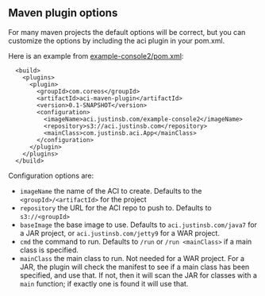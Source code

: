 ## Maven plugin options

For many maven projects the default options will be correct, but you can customize the options by
including the aci plugin in your pom.xml.

Here is an example from [example-console2/pom.xml](../examples/example-console2/pom.xml):

```
  <build>
    <plugins>
      <plugin>
        <groupId>com.coreos</groupId>
        <artifactId>aci-maven-plugin</artifactId>
        <version>0.1-SNAPSHOT</version>
        <configuration>
          <imageName>aci.justinsb.com/example-console2</imageName>
          <repository>s3://aci.justinsb.com</repository>
          <mainClass>com.justinsb.aci.App</mainClass>
        </configuration>
      </plugin>
    </plugins>
  </build>
```


Configuration options are:

* `imageName` the name of the ACI to create.  Defaults to the `<groupId>/<artifactId>` for the project
* `repository` the URL for the ACI repo to push to.  Defaults to `s3://<groupId>`
* `baseImage` the base image to use.  Defaults to `aci.justinsb.com/java7` for a JAR project,
or `aci.justinsb.com/jetty9` for a WAR project.
* `cmd` the command to run.  Defaults to `/run` or `/run <mainClass>` if a main class is specified.
* `mainClass` the main class to run.  Not needed for a WAR project.  For a JAR, the plugin will
check the manifest to see if a main class has been specified, and use that.  If not, then it will
scan the JAR for classes with a `main` function; if exactly one is found it will use that.
